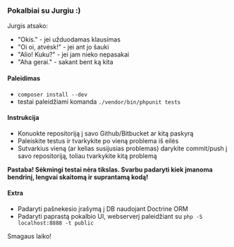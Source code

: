 ### Pokalbiai su Jurgiu :)


Jurgis atsako:
* "Okis." - jei užduodamas klausimas
* "Oi oi, atvėsk!" - jei ant jo šauki
* "Alio! Kuku?" - jei jam nieko nepasakai
* "Aha gerai." - sakant bent ką kita

#### Paleidimas
* `composer install --dev`
* testai paleidžiami komanda `./vendor/bin/phpunit tests`

#### Instrukcija

* Konuokte repositoriją į savo Github/Bitbucket ar kitą paskyrą
* Paleiskite testus ir tvarkykite po vieną problema iš eilės
* Sutvarkius vieną (ar kelias susijusias problemas) darykite commit/push į savo repositoriją, toliau tvarkykite kitą problemą

**Pastaba! Sėkmingi testai nėra tikslas. Svarbu padaryti kiek įmanoma bendrinį, lengvai skaitomą ir suprantamą kodą!**

#### Extra

* Padaryti pašnekesio įrašymą į DB naudojant Doctrine ORM
* Padaryti paprastą pokalbio UI, webserverį paleidžiant su `php -S localhost:8888 -t public` 

Smagaus laiko!
